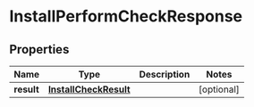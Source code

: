 
# InstallPerformCheckResponse

## Properties
| Name | Type | Description | Notes |
| ------------ | ------------- | ------------- | ------------- |
| **result** | [**InstallCheckResult**](InstallCheckResult.md) |  |  [optional] |
